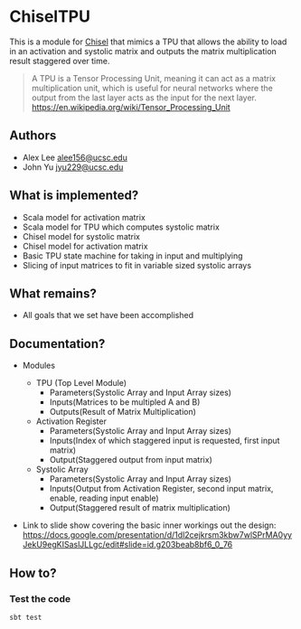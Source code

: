 # ChiselTPU

This is a module for [Chisel](chisel-lang.org/) that mimics a TPU that allows the ability to load in an activation and systolic matrix and outputs the matrix multiplication result staggered over time.

> A TPU is a Tensor Processing Unit, meaning it can act as a matrix multiplication unit, which is useful for neural networks where the output from the last layer acts as the input for the next layer. https://en.wikipedia.org/wiki/Tensor_Processing_Unit

## Authors

* Alex Lee <alee156@ucsc.edu>
* John Yu <jyu229@ucsc.edu>

## What is implemented?
* Scala model for activation matrix
* Scala model for TPU which computes systolic matrix
* Chisel model for systolic matrix
* Chisel model for activation matrix
* Basic TPU state machine for taking in input and multiplying
* Slicing of input matrices to fit in variable sized systolic arrays

## What remains?
* All goals that we set have been accomplished

## Documentation?
* Modules
  * TPU (Top Level Module)
    * Parameters(Systolic Array and Input Array sizes)
    * Inputs(Matrices to be multipled A and B)
    * Outputs(Result of Matrix Multiplication)
  * Activation Register
    * Parameters(Systolic Array and Input Array sizes)
    * Inputs(Index of which staggered input is requested, first input matrix)
    * Output(Staggered output from input matrix)
  * Systolic Array
    * Parameters(Systolic Array and Input Array sizes)
    * Inputs(Output from Activation Register, second input matrix, enable, reading input enable)
    * Output(Staggered result of matrix multiplication)

* Link to slide show covering the basic inner workings out the design:
https://docs.google.com/presentation/d/1dl2cejkrsm3kbw7wlSPrMA0yyJekU9egKISaslJLLgc/edit#slide=id.g203beab8bf6_0_76

## How to?

### Test the code
```console
sbt test
```
